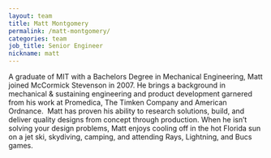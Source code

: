 ```yaml
---
layout: team
title: Matt Montgomery
permalink: /matt-montgomery/
categories: team
job_title: Senior Engineer
nickname: matt
---
```


A graduate of MIT with a Bachelors Degree in Mechanical Engineering, Matt joined McCormick Stevenson in 2007. He brings a background in mechanical & sustaining engineering and product development garnered from his work at Promedica, The Timken Company and American Ordnance.  Matt has proven his ability to research solutions, build, and deliver quality designs from concept through production. When he isn’t solving your design problems, Matt enjoys cooling off in the hot Florida sun on a jet ski, skydiving, camping, and attending Rays, Lightning, and Bucs games.
